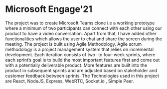 # Microsoft Engage'21 
The project was to create Microsoft Teams clone i.e a working prototype where a minimum of two participants can connect with each other using our product to have a video conversation. Apart from that, I have added other functionalities which allows the user to chat and share the screen during the meeting. The project is built using Agile Methodology. Agile scrum methodology is a project management system that relies on incremental development. Each iteration consists of two- to four-week sprints, where each sprint’s goal is to build the most important features first and come out with a potentially deliverable product. More features are built into the product in subsequent sprints and are adjusted based on stakeholder and customer feedback between sprints. The Technologies used in this project are React, NodeJS, Express, WebRTC, Socket.io , Simple Peer.
